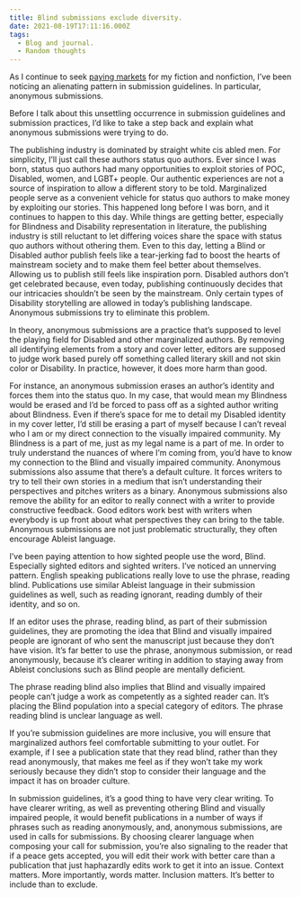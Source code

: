 ```yaml
---
title: Blind submissions exclude diversity.
date: 2021-08-19T17:11:16.000Z
tags:
  - Blog and journal.
  - Random thoughts
---
```


As I continue to seek [paying markets](/map) for my fiction and nonfiction, I’ve been noticing an alienating pattern in submission guidelines. In particular, anonymous submissions.

Before I talk about this unsettling occurrence in submission guidelines and submission practices, I’d like to take a step back and explain what anonymous submissions were trying to do.

The publishing industry is dominated by straight white cis abled men. For simplicity, I’ll just call these authors status quo authors. Ever since I was born, status quo authors had many opportunities to exploit stories of POC, Disabled, women, and LGBT+ people. Our authentic experiences are not a source of inspiration to allow a different story to be told. Marginalized people serve as a convenient vehicle for status quo authors to make money by exploiting our stories. This happened long before I was born, and it continues to happen to this day. While things are getting better, especially for Blindness and Disability representation in literature, the publishing industry is still reluctant to let differing voices share the space with status quo authors without othering them. Even to this day, letting a Blind or Disabled author publish feels like a tear-jerking fad to boost the hearts of mainstream society and to make them feel better about themselves. Allowing us to publish still feels like inspiration porn. Disabled authors don’t get celebrated because, even today, publishing continuously decides that our intricacies shouldn’t be seen by the mainstream. Only certain types of Disability storytelling are allowed in today’s publishing landscape. Anonymous submissions try to eliminate this problem.

In theory, anonymous submissions are a practice that’s supposed to level the playing field for Disabled and other marginalized authors. By removing all identifying elements from a story and cover letter, editors are supposed to judge work based purely off something called literary skill and not skin color or Disability. In practice, however, it does more harm than good.

For instance, an anonymous submission erases an author’s identity and forces them into the status quo. In my case, that would mean my Blindness would be erased and I’d be forced to pass off as a sighted author writing about Blindness. Even if there’s space for me to detail my Disabled identity in my cover letter, I’d still be erasing a part of myself because I can’t reveal who I am or my direct connection to the visually impaired community. My Blindness is a part of me, just as my legal name is a part of me. In order to truly understand the nuances of where I’m coming from, you’d have to know my connection to the Blind and visually impaired community. Anonymous submissions also assume that there’s a default culture. It forces writers to try to tell their own stories in a medium that isn’t understanding their perspectives and pitches writers as a binary. Anonymous submissions also remove the ability for an editor to really connect with a writer to provide constructive feedback. Good editors work best with writers when everybody is up front about what perspectives they can bring to the table. Anonymous submissions are not just problematic structurally, they often encourage Ableist language.

I’ve been paying attention to how sighted people use the word, Blind. Especially sighted editors and sighted writers. I’ve noticed an unnerving pattern. English speaking publications really love to use the phrase, reading blind. Publications use similar Ableist language in their submission guidelines as well, such as reading ignorant, reading dumbly of their identity, and so on.

If an editor uses the phrase, reading blind, as part of their submission guidelines, they are promoting the idea that Blind and visually impaired people are ignorant of who sent the manuscript just because they don’t have vision. It’s far better to use the phrase, anonymous submission, or read anonymously, because it’s clearer writing in addition to staying away from Ableist conclusions such as Blind people are mentally deficient.

The phrase reading blind also implies that Blind and visually impaired people can’t judge a work as competently as a sighted reader can. It’s placing the Blind population into a special category of editors. The phrase reading blind is unclear language as well.

If you’re submission guidelines are more inclusive, you will ensure that marginalized authors feel comfortable submitting to your outlet. For example, if I see a publication state that they read blind, rather than they read anonymously, that makes me feel as if they won’t take my work seriously because they didn’t stop to consider their language and the impact it has on broader culture.

In submission guidelines, it’s a good thing to have very clear writing. To have clearer writing, as well as preventing othering Blind and visually impaired people, it would benefit publications in a number of ways if phrases such as reading anonymously, and, anonymous submissions, are used in calls for submissions. By choosing clearer language when composing your call for submission, you’re also signaling to the reader that if a peace gets accepted, you will edit their work with better care than a publication that just haphazardly edits work to get it into an issue. Context matters. More importantly, words matter. Inclusion matters. It’s better to include than to exclude.
